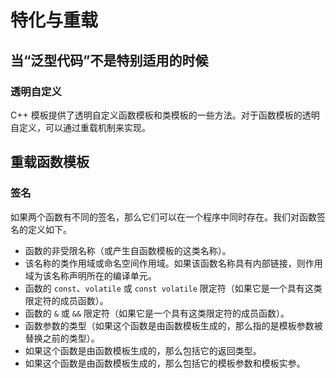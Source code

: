 # 特化与重载

## 当“泛型代码”不是特别适用的时候

### 透明自定义

C++ 模板提供了透明自定义函数模板和类模板的一些方法。对于函数模板的透明自定义，可以通过重载机制来实现。

## 重载函数模板

### 签名

如果两个函数有不同的签名，那么它们可以在一个程序中同时存在。我们对函数签名的定义如下。

- 函数的非受限名称（或产生自函数模板的这类名称）。
- 该名称的类作用域或命名空间作用域。如果该函数名称具有内部链接，则作用域为该名称声明所在的编译单元。
- 函数的 `const`、`volatile` 或 `const volatile` 限定符（如果它是一个具有这类限定符的成员函数）。
- 函数的 `&` 或 `&&` 限定符（如果它是一个具有这类限定符的成员函数）。
- 函数参数的类型（如果这个函数是由函数模板生成的，那么指的是模板参数被替换之前的类型）。
- 如果这个函数是由函数模板生成的，那么包括它的返回类型。
- 如果这个函数是由函数模板生成的，那么包括它的模板参数和模板实参。
